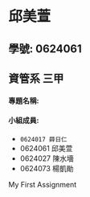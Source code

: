 # 邱美萱

## 學號: 0624061

## 資管系 三甲

#### 專題名稱: 

#### 小組成員:


* `0624017 薛日仁`
* 0624061 邱美萱
* 0624027 陳水墻
* 0624073 楊凱勛

My First Assignment
